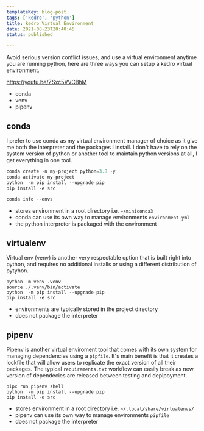 ```yaml
---
templateKey: blog-post
tags: ['kedro', 'python']
title: kedro Virtual Environment
date: 2021-08-23T20:40:45
status: published

---
```


Avoid serious version conflict issues, and use a virtual environment anytime
you are running python, here are three ways you can setup a kedro virtual
environment.

https://youtu.be/ZSxc5VVCBhM

* conda
* venv
* pipenv

## conda

I prefer to use conda as my virtual environment manager of choice as it give me
both the interpreter and the packages I install.  I don't have to rely on the
system version of python or another tool to maintain python versions at all, I
get everything in one tool.

``` python
conda create -n my-project python=3.8 -y
conda activate my-project
python  -m pip install --upgrade pip
pip install -e src
```

``` python
conda info --envs
```

* stores environment in a root directory i.e. `~/miniconda3`
* conda can use its own way to manage environments `environment.yml`
* the python interpreter is packaged with the environment

## virtualenv

Virtual env (venv) is another very respectable option that is built right into
python, and requires no additional installs or using a different distribution
of pytyhon.

```
python -m venv .venv
source ./.venv/bin/activate
python  -m pip install --upgrade pip
pip install -e src
```

* environments are typically stored in the project directory
* does not package the interpreter

## pipenv

Pipenv is another virtual enviroment tool that comes with its own system for
managing dependencies using a `pipfile`.  It's main benefit is that it creates
a lockfile that will allow users to replicate the exact version of all their
packages.  The typical `requirements.txt` workflow can easily break as new
version of dependecies are released between testing  and deplpoyment.

```
pipx run pipenv shell
python  -m pip install --upgrade pip
pip install -e src
```
* stores environment in a root directory i.e. `~/.local/share/virtualenvs/`
* pipenv can use its own way to manage environments `pipfile`
* does not package the interpreter

